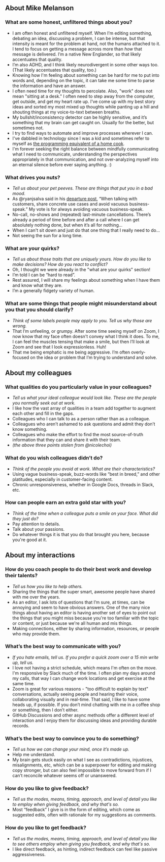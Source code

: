 ## About Mike Melanson

### What are some honest, unfiltered things about you?
* I am often honest and unfiltered myself. When I’m editing something, debating an idea, discussing a problem, I can be intense, but that intensity is meant for the problem at hand, not the humans attached to it. I tend to focus on getting a message across more than *how* that message is delivered. I’m a native New Englander, so that likely accentuates that quality. 
* I’m also ADHD, and I think likely neurodivergent in some other ways too. (That likely accentuates that quality, too.)
* Knowing how I'm feeling about something can be hard for me to put into words and, depending on the topic, it can take me some time to parse the information and have an answer. 
* I often need time for my thoughts to percolate. Also, "work" does not mean "sitting at a desk." I often need to step away from the computer, get outside, and get my heart rate up. I've come up with my best story ideas and sorted my most mixed up thoughts while panting up a hill and shouting things at my voice-to-text between breaths.
* My bullshit/inconsistency detector can be highly sensitive, and it’s something that my brain can get caught on. Usually for the better, but sometimes not.
* I try to find ways to automate and improve processes wherever I can. 
* I've dabbled in technology since I was a kid and sometimes refer to myself as [the programming equivalent of a home cook](https://thenewstack.io/this-week-in-programming-what-kind-of-developer-are-you-anyway/). 
* I'm forever seeking the right balance between mindfully communicating what I need to communicate, understanding the perspectives appropriately in that communication, and not over-analyzing myself into an eternal silence before ever saying anything. :) 
 	 
### What drives you nuts?
* *Tell us about your pet peeves. These are things that put you in a bad mood.*
* As @ryanjsalva said in his [departure post](https://github.com/github/product/discussions/1555), “When talking with customers, share concrete use cases and avoid vacuous business-speak.” My vote is for always avoiding vacuous business-speak.
* No-call, no-shows and (repeated) last-minute cancellations. There’s already a period of time before and after a call where I can get absolutely nothing done, but when it’s all for nothing...
* When I can't sit down and just do that one thing that I really need to do...
* Not seeing the sun for a long time.

### What are your quirks?
* *Tell us about those traits that are uniquely yours. How do you like to make decisions? How do you react to conflict?*
* Oh, I thought we were already in the "what are your quirks" section!
* I’m told I can be “hard to read”.
* Rest assured, I will share my feelings about something when I have them and know what they are.
* I’m a generally fidgety variety of human.

### What are some things that people might misunderstand about you that you should clarify?
* *Think of some labels people may apply to you. Tell us why those are wrong.*
* That I’m unfeeling, or grumpy. After some time seeing myself on Zoom, I now know that my face often doesn't convey what I think it does. To me, I can feel the muscles tensing that make a smile, but then I’ll look at Zoom and see that I look expressionless. Huh!
* That me being emphatic is me being aggressive. I’m often overly-focused on the idea or problem that I’m trying to understand and solve.

## About my colleagues

### What qualities do you particularly value in your colleagues?
* *Tell us what your ideal colleague would look like. These are the people you normally seek out at work.* 
* I like how the vast array of qualities in a team add together to augment each other and fill in the gaps.
* Colleagues who I can talk to as a person rather than as a colleague.
* Colleagues who aren’t ashamed to ask questions and admit they don’t know something.
* Colleagues who make the effort to find the most source-of-truth information that they can and share it with their team.
* _(the above three points stolen from @nicolechoi)_

### What do you wish colleagues didn’t do?
* *Think of the people you avoid at work. What are their characteristics?*
* Using vague business-speak, buzz-words like “best in breed,” and other platitudes, especially in customer-facing content. 
* Chronic unresponsiveness, whether in Google Docs, threads in Slack, etc. 
	
### How can people earn an extra gold star with you?
* *Think of the time when a colleague puts a smile on your face. What did they just do?*
* Pay attention to details. 
* Talk about your passions.
* Do whatever things it is that you do that brought you here, because you're good at it.

## About my interactions

### How do you coach people to do their best work and develop their talents?
* *Tell us how you like to help others.*
* Sharing the things that the super smart, awesome people have shared with me over the years.  
* As an editor, I ask lots of questions that I’m sure, at times, can be annoying and seem to have obvious answers. One of the many nice things about having an editor is having another set of eyes to point out the things that you might miss because you're too familiar with the topic or content, or just because we're all human and mis things.
* Making connections, either by sharing information, resources, or people who may provide them. 

### What’s the best way to communicate with you?
* *If you hate emails, tell us. If you prefer a quick zoom over a 15 min write up, tell us.*
* I love not having a strict schedule, which means I'm often on the move. I'm responsive by Slack much of the time. I often plan my days around my calls, that way I can change work locations and get exercise at the same time.
* Zoom is great for various reasons - "too difficult to explain by text" conversations, actually seeing people and hearing their voice, collaborating visually and in real-time. That said, I like to have some heads up, if possible.  If you don’t mind chatting with me in a coffee shop or something, then I don’t either.
* GitHub Discussions and other async methods offer a different level of interaction and I enjoy them for discussing ideas and providing durable records. 
	
### What’s the best way to convince you to do something?
* *Tell us how we can change your mind, once it’s made up.*
* Help me understand.
* My brain gets stuck easily on what I see as contradictions, injustices, misalignments, etc, which can be a superpower for editing and making copy stronger, but can also feel impossible to move forward from if I can’t reconcile whatever seems off or unanswered.

### How do you like to give feedback?
* *Tell us the modes, means, timing, approach, and level of detail you like to employ when giving feedback, and why that's so.*
* Most “feedback” I give is in the form of editing, which come as suggested edits, often with rationale for my suggestions as comments.

### How do you like to get feedback?
* *Tell us the modes, means, timing, approach, and level of detail you like to see others employ when giving you feedback, and why that's so.*
* I like direct feedback, as hinting, indirect feedback can feel like passive aggressiveness. 
